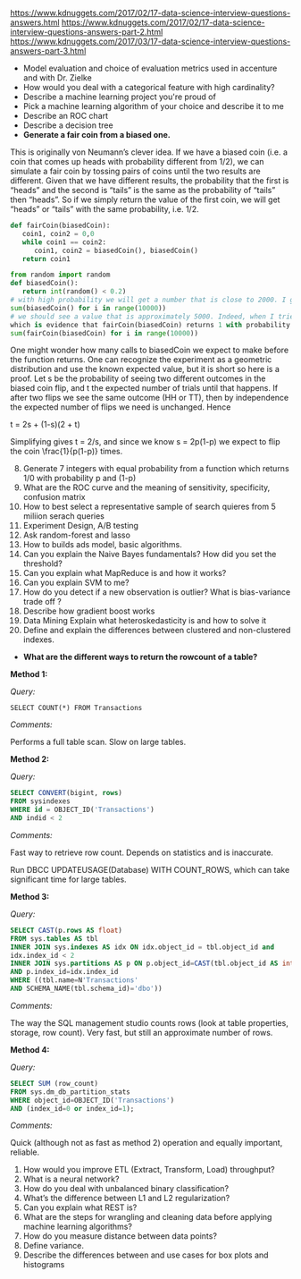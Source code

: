 https://www.kdnuggets.com/2017/02/17-data-science-interview-questions-answers.html
https://www.kdnuggets.com/2017/02/17-data-science-interview-questions-answers-part-2.html
https://www.kdnuggets.com/2017/03/17-data-science-interview-questions-answers-part-3.html
- Model evaluation and choice of evaluation metrics used in accenture and with Dr. Zielke
- How would you deal with a categorical feature with high cardinality?
- Describe a machine learning project you're proud of
- Pick a machine learning algorithm of your choice and describe it to me
- Describe an ROC chart
- Describe a decision tree
- **Generate a fair coin from a biased one.**

This is originally von Neumann’s clever idea. If we have a biased coin (i.e. a coin that comes up heads with probability different from 1/2), we can simulate a fair coin by tossing pairs of coins until the two results are different. Given that we have different results, the probability that the first is “heads” and the second is “tails” is the same as the probability of “tails” then “heads”. So if we simply return the value of the first coin, we will get “heads” or “tails” with the same probability, i.e. 1/2.

```python
def fairCoin(biasedCoin):
   coin1, coin2 = 0,0
   while coin1 == coin2:
      coin1, coin2 = biasedCoin(), biasedCoin()
   return coin1

from random import random
def biasedCoin():
   return int(random() < 0.2)
# with high probability we will get a number that is close to 2000. I got 2058.   
sum(biasedCoin() for i in range(10000))   
# we should see a value that is approximately 5000. Indeed, when I tried it, I got 4982, 
which is evidence that fairCoin(biasedCoin) returns 1 with probability 1/2 (although I already gave a proof!)
sum(fairCoin(biasedCoin) for i in range(10000))

```

One might wonder how many calls to biasedCoin we expect to make before the function returns. One can recognize the experiment as a geometric distribution and use the known expected value, but it is short so here is a proof. Let s be the probability of seeing two different outcomes in the biased coin flip, and t the expected number of trials until that happens. If after two flips we see the same outcome (HH or TT), then by independence the expected number of flips we need is unchanged. Hence

t = 2s + (1-s)(2 + t)

Simplifying gives t = 2/s, and since we know s = 2p(1-p) we expect to flip the coin \frac{1}{p(1-p)} times.

8. Generate 7 integers with equal probability from a function which returns 1/0 with probability p and (1-p)
9. What are the ROC curve and the meaning of sensitivity, specificity, confusion matrix  
10. How to best select a representative sample of search quieres from 5 miliion serach queries
11. Experiment Design, A/B testing
12. Ask random-forest and lasso 
13. How to builds ads model, basic algorithms.  
14. Can you explain the Naive Bayes fundamentals? How did you set the threshold?
15. Can you explain what MapReduce is and how it works?  
16. Can you explain SVM to me?
17. How do you detect if a new observation is outlier? What is bias-variance trade off ? 
18. Describe how gradient boost works
19. Data Mining Explain what heteroskedasticity is and how to solve it
20. Define and explain the differences between clustered and non-clustered indexes.




- **What are the different ways to return the rowcount of a table?**

**Method 1:**

*Query:*

```
SELECT COUNT(*) FROM Transactions 
```

*Comments:*

Performs a full table scan. Slow on large tables.

**Method 2:**

*Query:*

```SQL
SELECT CONVERT(bigint, rows) 
FROM sysindexes 
WHERE id = OBJECT_ID('Transactions') 
AND indid < 2 
```

*Comments:*

Fast way to retrieve row count. Depends on statistics and is inaccurate.

Run DBCC UPDATEUSAGE(Database) WITH COUNT_ROWS, which can take significant time for large tables.

**Method 3:**

*Query:*

```sql
SELECT CAST(p.rows AS float) 
FROM sys.tables AS tbl 
INNER JOIN sys.indexes AS idx ON idx.object_id = tbl.object_id and
idx.index_id < 2 
INNER JOIN sys.partitions AS p ON p.object_id=CAST(tbl.object_id AS int) 
AND p.index_id=idx.index_id 
WHERE ((tbl.name=N'Transactions' 
AND SCHEMA_NAME(tbl.schema_id)='dbo')) 
```

*Comments:*

The way the SQL management studio counts rows (look at table properties, storage, row count). Very fast, but still an approximate number of rows.

**Method 4:**

*Query:*

```sql
SELECT SUM (row_count) 
FROM sys.dm_db_partition_stats 
WHERE object_id=OBJECT_ID('Transactions')    
AND (index_id=0 or index_id=1); 
```

*Comments:*

Quick (although not as fast as method 2) operation and equally important, reliable.

1. How would you improve ETL (Extract, Transform, Load) throughput?
2. What is a neural network?
3. How do you deal with unbalanced binary classification?
4. What’s the difference between L1 and L2 regularization?
5. Can you explain what REST is?
6. What are the steps for wrangling and cleaning data before applying machine learning algorithms?
7. How do you measure distance between data points?
8. Define variance.
9. Describe the differences between and use cases for box plots and histograms



